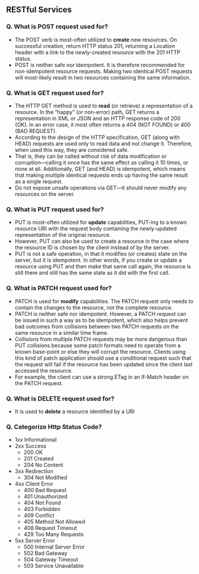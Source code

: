 ## RESTful Services

### Q. What is POST request used for?
- The POST verb is most-often utilized to **create** new resources. On successful creation, return HTTP status 201, returning a Location header with a link to the newly-created resource with the 201 HTTP status.
- POST is neither safe nor idempotent. It is therefore recommended for non-idempotent resource requests. Making two identical POST requests will most-likely result in two resources containing the same information.
  
### Q. What is GET request used for?
- The HTTP GET method is used to **read** (or retrieve) a representation of a resource. In the “happy” (or non-error) path, GET returns a representation in XML or JSON and an HTTP response code of 200 (OK). In an error case, it most often returns a 404 (NOT FOUND) or 400 (BAD REQUEST).
- According to the design of the HTTP specification, GET (along with HEAD) requests are used only to read data and not change it. Therefore, when used this way, they are considered safe. 
- That is, they can be called without risk of data modification or corruption—calling it once has the same effect as calling it 10 times, or none at all. Additionally, GET (and HEAD) is idempotent, which means that making multiple identical requests ends up having the same result as a single request.
- Do not expose unsafe operations via GET—it should never modify any resources on the server.
  
### Q. What is PUT request used for?
- PUT is most-often utilized for **update** capabilities, PUT-ing to a known resource URI with the request body containing the newly-updated representation of the original resource.
- However, PUT can also be used to create a resource in the case where the resource ID is chosen by the client instead of by the server.  
- PUT is not a safe operation, in that it modifies (or creates) state on the server, but it is idempotent. In other words, if you create or update a resource using PUT and then make that same call again, the resource is still there and still has the same state as it did with the first call.  

### Q. What is PATCH request used for?  
- PATCH is used for **modify** capabilities. The PATCH request only needs to contain the changes to the resource, not the complete resource.
- PATCH is neither safe nor idempotent. However, a PATCH request can be issued in such a way as to be idempotent, which also helps prevent bad outcomes from collisions between two PATCH requests on the same resource in a similar time frame. 
- Collisions from multiple PATCH requests may be more dangerous than PUT collisions because some patch formats need to operate from a known base-point or else they will corrupt the resource. Clients using this kind of patch application should use a conditional request such that the request will fail if the resource has been updated since the client last accessed the resource.
- For example, the client can use a strong ETag in an If-Match header on the PATCH request.  

### Q. What is DELETE request used for?   
- It is used to **delete** a resource identified by a URI

### Q. Categorize Http Status Code?
- 1xx Informational
- 2xx Success
  - 200 OK
  - 201 Created
  - 204 No Content
- 3xx Redirection
  - 304 Not Modified
- 4xx Client Error
  - 400 Bad Request
  - 401 Unauthorized
  - 404 Not Found
  - 403 Forbidden
  - 409 Conflict
  - 405 Method Not Allowed
  - 408 Request Timeout
  - 429 Too Many Requests
- 5xx Server Error
  - 500 Internal Server Error
  - 502 Bad Gateway
  - 504 Gateway Timeout
  - 503 Service Unavailable
